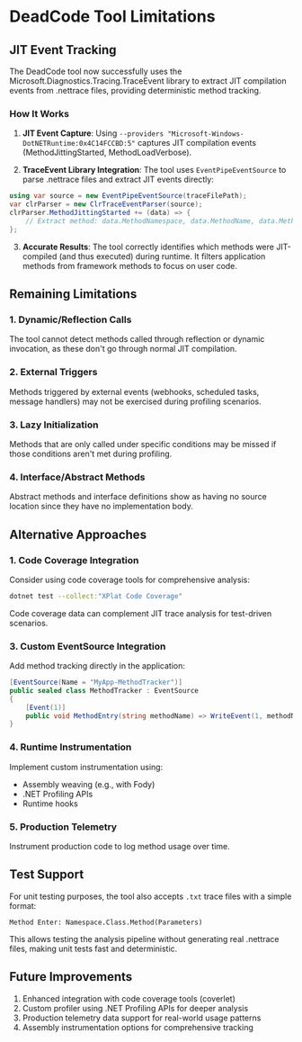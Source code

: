 # DeadCode Tool Limitations

## JIT Event Tracking

The DeadCode tool now successfully uses the Microsoft.Diagnostics.Tracing.TraceEvent library to extract JIT compilation events from .nettrace files, providing deterministic method tracking.

### How It Works

1. **JIT Event Capture**: Using `--providers "Microsoft-Windows-DotNETRuntime:0x4C14FCCBD:5"` captures JIT compilation events (MethodJittingStarted, MethodLoadVerbose).

2. **TraceEvent Library Integration**: The tool uses `EventPipeEventSource` to parse .nettrace files and extract JIT events directly:
```csharp
using var source = new EventPipeEventSource(traceFilePath);
var clrParser = new ClrTraceEventParser(source);
clrParser.MethodJittingStarted += (data) => {
    // Extract method: data.MethodNamespace, data.MethodName, data.MethodSignature
};
```

3. **Accurate Results**: The tool correctly identifies which methods were JIT-compiled (and thus executed) during runtime. It filters application methods from framework methods to focus on user code.

## Remaining Limitations

### 1. Dynamic/Reflection Calls
The tool cannot detect methods called through reflection or dynamic invocation, as these don't go through normal JIT compilation.

### 2. External Triggers
Methods triggered by external events (webhooks, scheduled tasks, message handlers) may not be exercised during profiling scenarios.

### 3. Lazy Initialization
Methods that are only called under specific conditions may be missed if those conditions aren't met during profiling.

### 4. Interface/Abstract Methods
Abstract methods and interface definitions show as having no source location since they have no implementation body.

## Alternative Approaches

### 1. Code Coverage Integration
Consider using code coverage tools for comprehensive analysis:
```bash
dotnet test --collect:"XPlat Code Coverage"
```
Code coverage data can complement JIT trace analysis for test-driven scenarios.

### 3. Custom EventSource Integration
Add method tracking directly in the application:
```csharp
[EventSource(Name = "MyApp-MethodTracker")]
public sealed class MethodTracker : EventSource
{
    [Event(1)]
    public void MethodEntry(string methodName) => WriteEvent(1, methodName);
}
```

### 4. Runtime Instrumentation
Implement custom instrumentation using:
- Assembly weaving (e.g., with Fody)
- .NET Profiling APIs
- Runtime hooks

### 5. Production Telemetry
Instrument production code to log method usage over time.

## Test Support

For unit testing purposes, the tool also accepts `.txt` trace files with a simple format:
```
Method Enter: Namespace.Class.Method(Parameters)
```

This allows testing the analysis pipeline without generating real .nettrace files, making unit tests fast and deterministic.

## Future Improvements

1. Enhanced integration with code coverage tools (coverlet)
2. Custom profiler using .NET Profiling APIs for deeper analysis
3. Production telemetry data support for real-world usage patterns
4. Assembly instrumentation options for comprehensive tracking